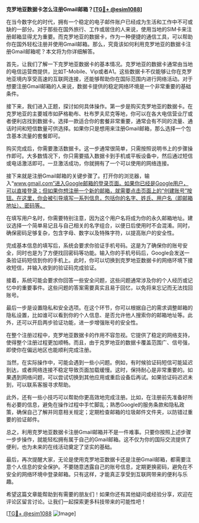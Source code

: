 **克罗地亚数据卡怎么注册Gmail邮箱？[[TG💪+ @esim1088](https://t.me/s/esim1088)]**

在当今数字化的时代，拥有一个稳定的电子邮件账户已经成为生活和工作中不可或缺的一部分。对于那些在国外旅行、工作或居住的人来说，使用当地的SIM卡来注册邮箱显得尤为重要。而克罗地亚的数据卡，作为一种便捷的通信工具，可以帮助你在国外轻松注册并使用Gmail邮箱。那么，究竟该如何利用克罗地亚的数据卡注册Gmail邮箱呢？本文将为你详细解答。

首先，让我们了解一下克罗地亚数据卡的基本情况。克罗地亚的数据卡通常由当地的电信运营商提供，比如T-Mobile、Vip或者A1。这些数据卡不仅能够让你在克罗地亚境内享受高速的互联网连接，还能够帮助你在国际范围内进行网络活动。对于想要注册Gmail邮箱的人来说，数据卡提供的稳定网络环境是一个非常重要的基础条件。

接下来，我们进入正题，探讨如何具体操作。第一步是购买克罗地亚的数据卡。在克罗地亚的主要城市如萨格勒布、杜布罗夫尼克等地，你可以在各大电信营业厅或者便利店找到数据卡。选择一款适合你的套餐非常重要，通常会有不同的流量、通话时间和短信数量可供选择。如果你只是想用来注册Gmail邮箱，那么选择一个包含基本流量的套餐即可。

购买完成后，你需要激活数据卡。这一步通常很简单，只需按照说明书上的步骤操作即可。大多数情况下，你只需要插入数据卡到手机或平板设备中，然后通过短信或电话激活即可。一旦激活成功，你就拥有了一个可以使用的网络连接。

接下来就是注册Gmail邮箱的关键步骤了。打开你的浏览器，输入“www.gmail.com”进入Google邮箱的登录页面。如果你已经是Google用户，可以直接登录；但如果你想注册一个新的邮箱，就需要点击页面上的“创建账号”按钮。在这里，你会被引导填写一系列信息，包括你的名字、姓氏、用户名（即邮箱地址）、密码等。

在填写用户名时，你需要特别注意，因为这个用户名将成为你的永久邮箱地址。建议选择一个简单易记且与自己相关的名字组合，以便日后使用时不会混淆。同时，确保密码足够复杂，包含字母、数字以及特殊字符，以提高账户的安全性。

完成基本信息的填写后，系统会要求你验证手机号码。这是为了确保你的账号安全，同时也是为了方便找回密码等功能。输入你的手机号码后，Google会发送一条验证码短信到你的手机上。此时，你可以切换到克罗地亚数据卡的网络环境下接收短信，并输入收到的验证码完成验证。

接着，系统可能会要求你回答一些安全问题，这些问题通常涉及你的个人经历或记忆中的重要事件。这些问题的答案需要真实且易于回忆，以免将来忘记而无法找回账号。

最后一步是设置隐私和安全选项。在这个环节，你可以根据自己的需求调整邮箱的隐私设置，比如谁可以看到你的个人信息、是否允许他人搜索你的邮箱地址等。此外，还可以开启两步验证功能，进一步增强账号的安全性。

在整个注册过程中，克罗地亚数据卡的作用不容忽视。它提供了稳定的网络支持，使得整个注册过程更加顺畅。而且，由于克罗地亚的数据卡覆盖范围广、信号强，即使你在偏远地区也能顺利完成注册。

当然，在实际操作中，可能会遇到一些小问题。例如，有时候验证码短信可能延迟到达，或者网络连接不稳定导致页面加载缓慢。这时，保持耐心是非常重要的。如果遇到网络问题，可以尝试切换到其他应用或重启设备后再试。如果验证码迟迟未到，可以联系客服寻求帮助。

此外，还有一些小技巧可以帮助你更高效地完成注册。比如，在注册前先准备好所有必要的信息，避免在操作过程中手忙脚乱；熟悉Google的服务条款和隐私政策，确保自己了解并同意相关规定；定期检查邮箱的垃圾邮件文件夹，以防错过重要的验证邮件。

总之，利用克罗地亚数据卡注册Gmail邮箱并不是一件难事。只要你按照上述步骤一步步操作，就能轻松拥有属于自己的Gmail邮箱。这不仅为你的国际交流提供了便利，也为未来的在线活动奠定了坚实的基础。

最后，再次提醒大家，无论是使用克罗地亚数据卡还是注册Gmail邮箱，都需要注意个人信息的安全保护。不要随意透露自己的账号信息，定期更换密码，避免在不安全的网络环境中登录邮箱。只有这样，才能真正享受到互联网带来的便利与乐趣。

希望这篇文章能帮助到有需要的朋友们！如果你还有其他疑问或经验分享，欢迎在评论区留言讨论。让我们一起探索更多科技带来的可能性吧！

[[TG💪+ @esim1088](https://t.me/s/esim1088) ![Image](https://i.postimg.cc/4NQfJmqS/Snipaste-2025-05-13-00-14-12.png)]